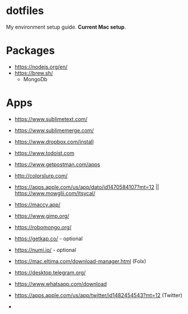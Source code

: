 # dotfiles

My environment setup guide. **Current Mac setup**.

# Packages

-   https://nodejs.org/en/
-   https://brew.sh/
    -   MongoDb

# Apps

-   https://www.sublimetext.com/
-   https://www.sublimemerge.com/
-   https://www.dropbox.com/install
-   https://www.todoist.com
-   https://www.getpostman.com/apps
-   http://colorslurp.com/
-   https://apps.apple.com/us/app/dato/id1470584107?mt=12 || https://www.mowglii.com/itsycal/
-   https://maccy.app/
-   https://www.gimp.org/
-   https://robomongo.org/

-   https://getkap.co/ - optional
-   https://numi.io/ - optional

-   https://mac.eltima.com/download-manager.html (Folx)
-   https://desktop.telegram.org/
-   https://www.whatsapp.com/download
-   https://apps.apple.com/us/app/twitter/id1482454543?mt=12 (Twitter)
-
